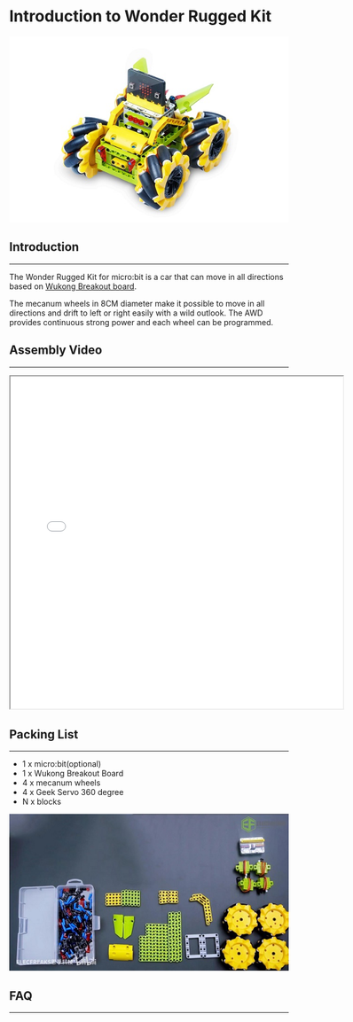 # Introduction to Wonder Rugged Kit

![](./images/Mecanum_wheel_car_kit_01.jpg)

## Introduction
---
The Wonder Rugged Kit for micro:bit is a car that can move in all directions based on [Wukong Breakout board](http://www.elecfreaks.com/learn-cn/microbitExtensionModule/wukong.html).

The mecanum wheels in 8CM diameter make it possible to move in all directions and drift to left or right easily with a wild outlook. The AWD provides continuous strong power and each wheel can be programmed. 

## Assembly Video
---

<iframe src="//player.bilibili.com/player.html?aid=67229888&cid=116572655&page=1" scrolling="no" border="0"framespacing="0" allowfullscreen="true" width="600px" height="600px"> </iframe>


## Packing List
---
- 1 x micro:bit(optional)
- 1 x Wukong Breakout Board
- 4 x mecanum wheels
- 4 x Geek Servo 360 degree
- N x blocks


![](./images/Mecanum_wheel_car_kit_02.jpg)


## FAQ
---
